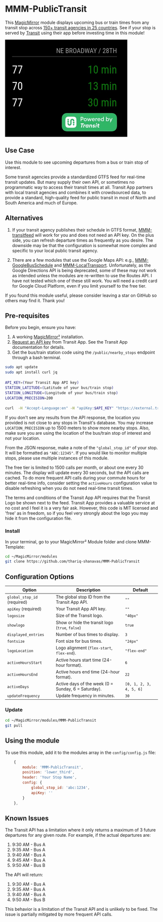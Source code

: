 # MMM-PublicTransit

This [MagicMirror](https://magicmirror.builders/) module displays upcoming bus or train times from any transit stop across [150+ transit agencies in 25 countries](https://transitapp.com/en/region).  See if your stop is served by [Transit](https://transitapp.com/) using their app before investing time in this module!

![Example of MMM-PublicTransit](Images/sample.png)


## Use Case

Use this module to see upcoming departures from a bus or train stop of interest.

Some transit agencies provide a standardized GTFS feed for real-time transit updates. But many supply their own API, or sometimes no programmatic way to access their transit times at all. Transit App partners with local transit agencies and combines it with crowdsourced data, to provide a standard, high-quality feed for public transit in most of North and South America and much of Europe. 

## Alternatives
1. If your transit agency publishes their schedule in GTFS format, [MMM-transitfeed](https://github.com/bnitkin/MMM-transitfeed) will work for you and does not need an API key. On the plus side, you can refresh departure times as frequently as you desire. The downside may be that the configuration is somewhat more complex and specific to your local public transit agency.

2. There are a few modules that use the Google Maps API: e.g., [MMM-GoogleBusSchedule](https://github.com/studio-1b/MMM-GoogleBusSchedule) and [MMM-LocalTransport](https://github.com/CFenner/MMM-LocalTransport). Unfortunately, as the Google Directions API is being deprecated, some of these may not work as intended unless the modules are re-written to use the Routes API. I have not tested which one of these still work. You will need a credit card for Google Cloud Platform, even if you limit yourself to the free tier.

If you found this module useful, please consider leaving a star on GitHub so others may find it. Thank you!

## Pre-requisites

Before you begin, ensure you have:

1.  A working [MagicMirror²](https://magicmirror.builders/) installation.
2.  [Request an API key](https://transitapp.com/apis) from Transit App.  See the Transit App documentation for details.
3.  Get the bus/train station code using the `/public/nearby_stops` endpoint through a bash terminal.

```bash
sudo apt update
sudo apt install curl jq

API_KEY=(Your Transit App API key)
STATION_LATITUDE=(Latitude of your bus/train stop)
STATION_LONGITUDE=(Longitude of your bus/train stop)
LOCATION_PRECISION=200

curl  -H "Accept-Language:en" -H "apiKey:$API_KEY" "https://external.transitapp.com/v3/public/nearby_stops?max_distance=$LOCATION_PRECISION&lat=$STATION_LATITUDE&lon=$STATION_LONGITUDE" | jq
```
If you don't see any results from the API response, the location you provided is not close to any stops in Transit's database. You may increase `LOCATION_PRECISION` up to 1500 meters to show more nearby stops. Also, make sure you are using the location of the bus/train stop of interest and not your location.

From the JSON response, make a note of the `"global_stop_id"` of your stop. It will be formatted as `"ABC:12345"`. If you would like to monitor multiple stops, please use multiple instances of this module.

The free tier is limited to 1500 calls per month, or about one every 30 minutes. The display will update every 30 seconds, but the API calls are cached. To do more frequent API calls during your commute hours for better real-time info, consider setting the `activeHours` configuration value to disable refreshing when you do not need real-time transit times.

The terms and conditions of the Transit App API requires that the Transit Logo be shown next to the feed. Transit App provides a valuable service at no cost and I feel it is a very fair ask. However, this code is MIT licensed and 'free' as in freedom, so if you feel very strongly about the logo you may hide it from the configuration file.

### Install

In your terminal, go to your MagicMirror² Module folder and clone MMM-Template:

```bash
cd ~/MagicMirror/modules
git clone https://github.com/thariq-shanavas/MMM-PublicTransit
```

## Configuration Options

| Option             | Description                                                                 | Default     |
| ------------------ | --------------------------------------------------------------------------- | ----------- |
| `global_stop_id` (required)  | The global stop ID from the Transit App API.                               | `""`        |
| `apiKey` (required)           | Your Transit App API key.                                                   | `""`        |
| `logosize`         | Size of the Transit logo.                                                   | `"40px"`    |
| `showlogo`         | Show or hide the transit logo (`true`, `false`)                                                   | `true`   |
| `displayed_entries`| Number of bus times to display.                                             | `3`         |
| `fontsize`         | Font size for bus times.                                                    | `"24px"`    |
| `logoLocation`     | Logo alignment (`flex-start`, `flex-end`).                                  | `"flex-end"`|
| `activeHoursStart` | Active hours start time (24-hour format).                                   | `6`         |
| `activeHoursEnd`   | Active hours end time (24-hour format).                                     | `22`        |
| `activeDays`       | Active days of the week (0 = Sunday, 6 = Saturday).                         | `[0, 1, 2, 3, 4, 5, 6]`|
| `updateFrequency`  | Update frequency in minutes.                                                | `30`        |


### Update

```bash
cd ~/MagicMirror/modules/MMM-PublicTransit
git pull
```

## Using the module

To use this module, add it to the modules array in the `config/config.js` file:

```js
    {
        module: 'MMM-PublicTransit',
        position: 'lower_third',
        header: 'Your Stop Name',
        config: {
            global_stop_id: 'abc:1234',
            apiKey: ''
        }
    },
```

## Known Issues

The Transit API has a limitation where it only returns a maximum of 3 future departures for any given route. For example, if the actual departures are:

1.  9:30 AM - Bus A
2.  9:35 AM - Bus A
3.  9:40 AM - Bus A
4.  9:45 AM - Bus A
5.  9:50 AM - Bus B

The API will return:

1.  9:30 AM - Bus A
2.  9:35 AM - Bus A
3.  9:40 AM - Bus A
4.  9:50 AM - Bus B

This behavior is a limitation of the Transit API and is unlikely to be fixed. The issue is partially mitigated by more frequent API calls.
